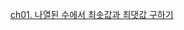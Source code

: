 [ch01. 나열된 수에서 최솟값과 최댓값 구하기]([https://yunamom.tistory.com](https://github.com/1010hy/algorithm/tree/main/Ch08/src/ch01)https://github.com/1010hy/algorithm/tree/main/Ch08/src/ch01)
